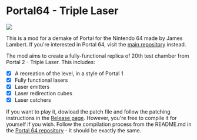 # Portal64 - Triple Laser
![](./assets/images/gameplay.gif)

This is a mod for a demake of Portal for the Nintendo 64 made by James Lambert. If you're interested in Portal 64, visit the [main repository](https://github.com/lambertjamesd/portal64/) instead.

The mod aims to create a fully-functional replica of 20th test chamber from Portal 2 - Triple Laser. This includes:

- [X] A recreation of the level, in a style of Portal 1
- [X] Fully functional lasers
- [X] Laser emitters
- [X] Laser redirection cubes
- [X] Laser catchers

If you want to play it, dowload the patch file and follow the patching instructions in the [Release page](https://github.com/Krzyhau/portal64-triple-laser/releases/tag/v0.00000000000000000000001). However, you're free to compile it for yourself if you wish. Follow the compilation process from the README.md in the [Portal 64 repository](https://github.com/lambertjamesd/portal64/) - it should be exactly the same.
